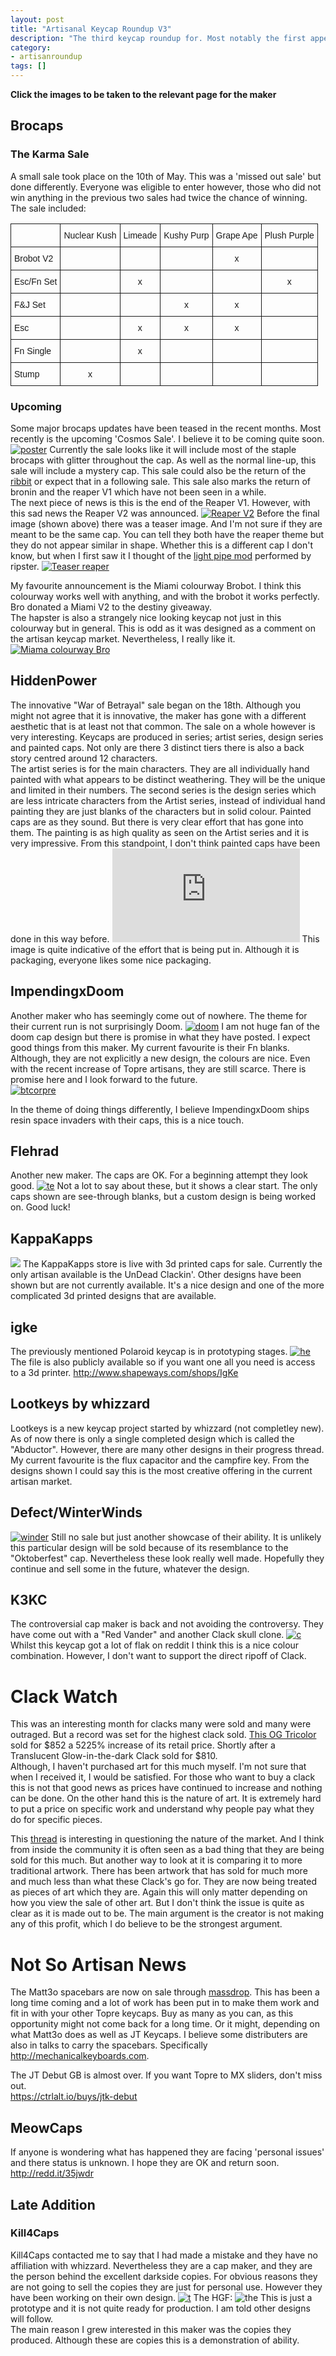 ```yaml
---
layout: post
title: "Artisanal Keycap Roundup V3"
description: "The third keycap roundup for. Most notably the first appearance of Whizzard."
category: 
- artisanroundup
tags: []
---
```


**Click the images to be taken to the relevant page for the maker**

## Brocaps
### The Karma Sale
A small sale took place on the 10th of May. This was a 'missed out sale' but done differently. Everyone was eligible to enter however, those who did not win anything in the previous two sales had twice the chance of winning.  
The sale included:

<table style="border-collapse:collapse;border-spacing:0"><tr><th style="font-family:Arial, sans-serif;font-size:14px;font-weight:normal;padding:10px 5px;border-style:solid;border-width:1px;overflow:hidden;word-break:normal"></th><th style="font-family:Arial, sans-serif;font-size:14px;font-weight:normal;padding:10px 5px;border-style:solid;border-width:1px;overflow:hidden;word-break:normal">Nuclear Kush</th><th style="font-family:Arial, sans-serif;font-size:14px;font-weight:normal;padding:10px 5px;border-style:solid;border-width:1px;overflow:hidden;word-break:normal">Limeade</th><th style="font-family:Arial, sans-serif;font-size:14px;font-weight:normal;padding:10px 5px;border-style:solid;border-width:1px;overflow:hidden;word-break:normal">Kushy Purp</th><th style="font-family:Arial, sans-serif;font-size:14px;font-weight:normal;padding:10px 5px;border-style:solid;border-width:1px;overflow:hidden;word-break:normal">Grape Ape</th><th style="font-family:Arial, sans-serif;font-size:14px;font-weight:normal;padding:10px 5px;border-style:solid;border-width:1px;overflow:hidden;word-break:normal">Plush Purple</th></tr><tr><td style="font-family:Arial, sans-serif;font-size:14px;padding:10px 5px;border-style:solid;border-width:1px;overflow:hidden;word-break:normal">Brobot V2</td><td style="font-family:Arial, sans-serif;font-size:14px;padding:10px 5px;border-style:solid;border-width:1px;overflow:hidden;word-break:normal;text-align:center"></td><td style="font-family:Arial, sans-serif;font-size:14px;padding:10px 5px;border-style:solid;border-width:1px;overflow:hidden;word-break:normal;text-align:center"></td><td style="font-family:Arial, sans-serif;font-size:14px;padding:10px 5px;border-style:solid;border-width:1px;overflow:hidden;word-break:normal;text-align:center"></td><td style="font-family:Arial, sans-serif;font-size:14px;padding:10px 5px;border-style:solid;border-width:1px;overflow:hidden;word-break:normal;text-align:center">x</td><td style="font-family:Arial, sans-serif;font-size:14px;padding:10px 5px;border-style:solid;border-width:1px;overflow:hidden;word-break:normal;text-align:center"></td></tr><tr><td style="font-family:Arial, sans-serif;font-size:14px;padding:10px 5px;border-style:solid;border-width:1px;overflow:hidden;word-break:normal">Esc/Fn Set</td><td style="font-family:Arial, sans-serif;font-size:14px;padding:10px 5px;border-style:solid;border-width:1px;overflow:hidden;word-break:normal;text-align:center"></td><td style="font-family:Arial, sans-serif;font-size:14px;padding:10px 5px;border-style:solid;border-width:1px;overflow:hidden;word-break:normal;text-align:center">x</td><td style="font-family:Arial, sans-serif;font-size:14px;padding:10px 5px;border-style:solid;border-width:1px;overflow:hidden;word-break:normal;text-align:center"></td><td style="font-family:Arial, sans-serif;font-size:14px;padding:10px 5px;border-style:solid;border-width:1px;overflow:hidden;word-break:normal;text-align:center"></td><td style="font-family:Arial, sans-serif;font-size:14px;padding:10px 5px;border-style:solid;border-width:1px;overflow:hidden;word-break:normal;text-align:center">x</td></tr><tr><td style="font-family:Arial, sans-serif;font-size:14px;padding:10px 5px;border-style:solid;border-width:1px;overflow:hidden;word-break:normal">F&amp;J Set</td><td style="font-family:Arial, sans-serif;font-size:14px;padding:10px 5px;border-style:solid;border-width:1px;overflow:hidden;word-break:normal;text-align:center"></td><td style="font-family:Arial, sans-serif;font-size:14px;padding:10px 5px;border-style:solid;border-width:1px;overflow:hidden;word-break:normal;text-align:center"></td><td style="font-family:Arial, sans-serif;font-size:14px;padding:10px 5px;border-style:solid;border-width:1px;overflow:hidden;word-break:normal;text-align:center">x</td><td style="font-family:Arial, sans-serif;font-size:14px;padding:10px 5px;border-style:solid;border-width:1px;overflow:hidden;word-break:normal;text-align:center">x</td><td style="font-family:Arial, sans-serif;font-size:14px;padding:10px 5px;border-style:solid;border-width:1px;overflow:hidden;word-break:normal;text-align:center"></td></tr><tr><td style="font-family:Arial, sans-serif;font-size:14px;padding:10px 5px;border-style:solid;border-width:1px;overflow:hidden;word-break:normal">Esc</td><td style="font-family:Arial, sans-serif;font-size:14px;padding:10px 5px;border-style:solid;border-width:1px;overflow:hidden;word-break:normal;text-align:center"></td><td style="font-family:Arial, sans-serif;font-size:14px;padding:10px 5px;border-style:solid;border-width:1px;overflow:hidden;word-break:normal;text-align:center">x</td><td style="font-family:Arial, sans-serif;font-size:14px;padding:10px 5px;border-style:solid;border-width:1px;overflow:hidden;word-break:normal;text-align:center">x</td><td style="font-family:Arial, sans-serif;font-size:14px;padding:10px 5px;border-style:solid;border-width:1px;overflow:hidden;word-break:normal;text-align:center">x</td><td style="font-family:Arial, sans-serif;font-size:14px;padding:10px 5px;border-style:solid;border-width:1px;overflow:hidden;word-break:normal;text-align:center"></td></tr><tr><td style="font-family:Arial, sans-serif;font-size:14px;padding:10px 5px;border-style:solid;border-width:1px;overflow:hidden;word-break:normal">Fn Single</td><td style="font-family:Arial, sans-serif;font-size:14px;padding:10px 5px;border-style:solid;border-width:1px;overflow:hidden;word-break:normal;text-align:center"></td><td style="font-family:Arial, sans-serif;font-size:14px;padding:10px 5px;border-style:solid;border-width:1px;overflow:hidden;word-break:normal;text-align:center">x</td><td style="font-family:Arial, sans-serif;font-size:14px;padding:10px 5px;border-style:solid;border-width:1px;overflow:hidden;word-break:normal;text-align:center"></td><td style="font-family:Arial, sans-serif;font-size:14px;padding:10px 5px;border-style:solid;border-width:1px;overflow:hidden;word-break:normal;text-align:center"></td><td style="font-family:Arial, sans-serif;font-size:14px;padding:10px 5px;border-style:solid;border-width:1px;overflow:hidden;word-break:normal;text-align:center"></td></tr><tr><td style="font-family:Arial, sans-serif;font-size:14px;padding:10px 5px;border-style:solid;border-width:1px;overflow:hidden;word-break:normal">Stump</td><td style="font-family:Arial, sans-serif;font-size:14px;padding:10px 5px;border-style:solid;border-width:1px;overflow:hidden;word-break:normal;text-align:center">x</td><td style="font-family:Arial, sans-serif;font-size:14px;padding:10px 5px;border-style:solid;border-width:1px;overflow:hidden;word-break:normal;text-align:center"></td><td style="font-family:Arial, sans-serif;font-size:14px;padding:10px 5px;border-style:solid;border-width:1px;overflow:hidden;word-break:normal;text-align:center"></td><td style="font-family:Arial, sans-serif;font-size:14px;padding:10px 5px;border-style:solid;border-width:1px;overflow:hidden;word-break:normal;text-align:center"></td><td style="font-family:Arial, sans-serif;font-size:14px;padding:10px 5px;border-style:solid;border-width:1px;overflow:hidden;word-break:normal;text-align:center"></td></tr></table>

### Upcoming

Some major brocaps updates have been teased in the recent months. Most recently is the upcoming 'Cosmos Sale'. I believe it to be coming quite soon.
[![poster](http://i.imgur.com/YFvDFua.jpg)](https://geekhack.org/index.php?topic=59295.msg1757518#msg1757518)
Currently the sale looks like it will include most of the staple brocaps with glitter throughout the cap. As well as the normal line-up, this sale will include a mystery cap. This sale could also be the return of the [ribbit](https://geekhack.org/index.php?topic=51291.msg1763890#msg1763890) or expect that in a following sale. This sale also marks the return of bronin and the reaper V1 which have not been seen in a while.  
The next piece of news is this is the end of the Reaper V1. However, with this sad news the Reaper V2 was announced.
[![Reaper V2](http://i.imgur.com/T9frIrd.jpg)](https://geekhack.org/index.php?topic=68188.0)
Before the final image (shown above) there was a teaser image. And I'm not sure if they are meant to be the same cap. You can tell they both have the reaper theme but they do not appear similar in shape. Whether this is a different cap I don't know, but when I first saw it I thought of the [light pipe mod](http://redd.it/363hfk) performed by ripster.
[![Teaser reaper](http://i.imgur.com/FHqokBa.jpg)](https://geekhack.org/index.php?topic=68188.msg1762019#msg1762019)

My favourite announcement is the Miami colourway Brobot. I think this colourway works well with anything, and with the brobot it works perfectly. Bro donated a Miami V2 to the destiny giveaway.   
The hapster is also a strangely nice looking keycap not just in this colourway but in general. This is odd as it was designed as a comment on the artisan keycap market. Nevertheless, I really like it.
[![Miama colourway Bro](http://i.imgur.com/9q8fdO3.jpg)](https://geekhack.org/index.php?topic=59295.msg1735881#msg1735881)

## HiddenPower
The innovative "War of Betrayal" sale began on the 18th. Although you might not agree that it is innovative, the maker has gone with a different aesthetic that is at least not that common. The sale on a whole however is very interesting. Keycaps are produced in series; artist series, design series and painted caps. Not only are there 3 distinct tiers there is also a back story centred around 12 characters.   
The artist series is for the main characters. They are all individually hand painted with what appears to be distinct weathering. They will be the unique and limited in their numbers. The second series is the design series which are less intricate characters from the Artist series, instead of individual hand painting they are just blanks of the characters but in solid colour. Painted caps are as they sound. But there is very clear effort that has gone into them. The painting is as high quality as seen on the Artist series and it is very impressive. From this standpoint, I don't think painted caps have been done in this way before.
[![work done](https://geekhack.org/index.php?action=dlattach;topic=70558.0;attach=100570;image)](https://geekhack.org/index.php?topic=70558.msg1702874#msg1702874)
This image is quite indicative of the effort that is being put in. Although it is packaging, everyone likes some nice packaging.

## ImpendingxDoom	
Another maker who has seemingly come out of nowhere. The theme for their current run is not surprisingly Doom.
[![doom](http://i.imgur.com/QRfC1NF.jpg)](https://geekhack.org/index.php?topic=71990.0)
I am not huge fan of the doom cap design but there is promise in what they have posted. I expect good things from this maker. My current favourite is their Fn blanks. Although, they are not explicitly a new design, the colours are nice. Even with the recent increase of Topre artisans, they are still scarce. There is promise here and I look forward to the future.  
[![btcorpre](http://i.imgur.com/4S51DhC.png)](https://geekhack.org/index.php?topic=71990.msg1755182#msg1755182)

In the theme of doing things differently, I believe ImpendingxDoom ships resin space invaders with their caps, this is a nice touch.

## Flehrad

Another new maker. The caps are OK. For a beginning attempt they look good. 
[![te](http://i.imgur.com/0f5AFwE.jpg)](http://redd.it/37pfj3)
Not a lot to say about these, but it shows a clear start. The only caps shown are see-through blanks, but a custom design is being worked on. Good luck!  

## KappaKapps
[![](http://i.imgur.com/TPiMqkr.jpg)](http://kappakapps.com/index.html)
The KappaKapps store is live with 3d printed caps for sale. Currently the only artisan available is the UnDead Clackin'. Other designs have been shown but are not currently available. It's a nice design and one of the more complicated 3d printed designs that are available.

## igke
The previously mentioned Polaroid keycap is in prototyping stages. [![he](http://i.imgur.com/KSyuQJh.jpg)](http://redd.it/35qw6c)
The file is also publicly available so if you want one all you need is access to a 3d printer.
<http://www.shapeways.com/shops/IgKe>

## Lootkeys by whizzard
Lootkeys is a new keycap project started by whizzard (not completley new). As of now there is only a single completed design which is called the "Abductor". However, there are many other designs in their progress thread. My current favourite is the flux capacitor and the campfire key. From the designs shown I could say this is the most creative offering in the current artisan market.

## Defect/WinterWinds
[![winder](http://i.imgur.com/PRntyBb.jpg)](http://redd.it/37ac0o)
Still no sale but just another showcase of their ability. It is unlikely this particular design will be sold because of its resemblance to the "Oktoberfest" cap. Nevertheless these look really well made. Hopefully they continue and sell some in the future, whatever the design.

## K3KC
The controversial cap maker is back and not avoiding the controversy. They have come out with a "Red Vander" and another Clack skull clone.
[![c](http://i.imgur.com/K50TD87.png)](http://www.k3kc.com/)
Whilst this keycap got a lot of flak on reddit I think this is a nice colour combination. However, I don't want to support the direct ripoff of Clack.

# Clack Watch
This was an interesting month for clacks many were sold and many were outraged. But a record was set for the highest clack sold. [This OG Tricolor](http://www.ebay.co.uk/itm/151687883770?) sold for $852 a 5225% increase of its retail price. Shortly after a Translucent Glow-in-the-dark Clack sold for $810.   
Although, I haven't purchased art for this much myself. I'm not sure that when I received it, I would be satisfied. 
For those who want to buy a clack this is not that good news as prices have continued to increase and nothing can be done. On the other hand this is the nature of art. It is extremely hard to put a price on specific work and understand why people pay what they do for specific pieces.

This [thread](http://redd.it/37zbh9) is interesting in questioning the nature of the market. And I think from inside the community it is often seen as a bad thing that they are being sold for this much. But another way to look at it is comparing it to more traditional artwork. There has been artwork that has sold for much more and much less than what these Clack's go for. They are now being treated as pieces of art which they are. Again this will only matter depending on how you view the sale of other art. But I don't think the issue is quite as clear as it is made out to be. The main argument is the creator is not making any of this profit, which I do believe to be the strongest argument.

# Not So Artisan News
The Matt3o spacebars are now on sale through [massdrop](https://www.massdrop.com/buy/topre-pbt-spacebar?mode=guest_open). This has been a long time coming and a lot of work has been put in to make them work and fit in with your other Topre keycaps. Buy as many as you can, as this opportunity might not come back for a long time. Or it might, depending on what Matt3o does as well as JT Keycaps. I believe some distributers are also in talks to carry the spacebars. Specifically <http://mechanicalkeyboards.com>.

The JT Debut GB is almost over. If you want Topre to MX sliders, don't miss out.  
<https://ctrlalt.io/buys/jtk-debut>

## MeowCaps
If anyone is wondering what has happened they are facing 'personal issues' and there status is unknown. I hope they are OK and return soon.  
<http://redd.it/35jwdr>

## Late Addition
### Kill4Caps
Kill4Caps contacted me to say that I had made a mistake and they have no affiliation with whizzard. Nevertheless they are a cap maker, and they are the person behind the excellent darkside copies. For obvious reasons they are not going to sell the copies they are just for personal use. However they have been working on their own design.
[![t](http://i.imgur.com/r7sQy9L.jpg)](http://redd.it/34unws)
The HGF:
![the](http://i.imgur.com/HMzqpdz.jpg)
This is just a prototype and it is not quite ready for production. I am told other designs will follow.  
The main reason I grew interested in this maker was the copies they produced. Although these are copies this is a demonstration of ability.
